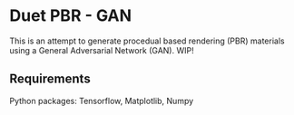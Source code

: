 # Duet PBR - GAN
This is an attempt to generate procedual based rendering (PBR) materials using a General Adversarial Network (GAN). WIP!

## Requirements

Python packages: Tensorflow, Matplotlib, Numpy
